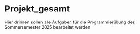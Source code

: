 # Projekt_gesamt

Hier drinnen sollen alle Aufgaben für die Programmierübung des Sommersemester 2025 bearbeitet werden
